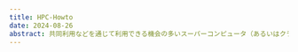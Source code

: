 ```yaml
---
title: HPC-Howto
date: 2024-08-26
abstract: 共同利用などを通じて利用できる機会の多いスーパーコンピュータ（あるいはクラスタマシン）ですが，その利用方法にはいわゆる「ノウハウ」が多くあり，周りに詳しい人が居ないと，なかなか使いづらいのが実情だと思います．ここでは，スパコン等の利用経験の無い（あるいは少ない方）や学生さんが初めてスパコンを利用する際に，少しでもスムーズに利用できるような情報を発信しています．
---
```

